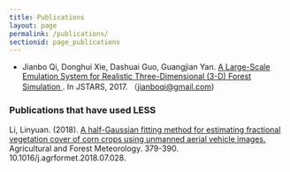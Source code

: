 ```yaml
---
title: Publications
layout: page
permalink: /publications/
sectionid: page_publications
---
```


* Jianbo Qi, Donghui Xie, Dashuai Guo, Guangjian Yan. <a href="https://www.researchgate.net/publication/320392804_A_Large-Scale_Emulation_System_for_Realistic_Three-Dimensional_3-D_Forest_Simulation">A Large-Scale Emulation System for Realistic Three-Dimensional (3-D) Forest Simulation </a>. In JSTARS, 2017. （jianboqi@gmail.com)


### Publications that have used LESS
Li, Linyuan. (2018). [A half-Gaussian fitting method for estimating fractional vegetation cover of corn crops using unmanned aerial vehicle images.](https://www.researchgate.net/publication/326827159_A_half-Gaussian_fitting_method_for_estimating_fractional_vegetation_cover_of_corn_crops_using_unmanned_aerial_vehicle_images) Agricultural and Forest Meteorology. 379-390. 10.1016/j.agrformet.2018.07.028. 

